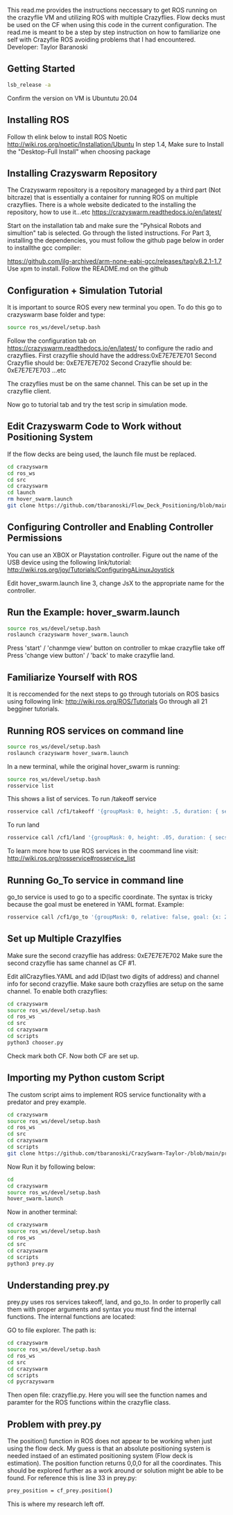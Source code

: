 This read.me provides the instructions neccessary to get ROS running on the crazyflie VM and utilizing ROS with multiple Crazyflies. 
Flow decks must be used on the CF when using this code in the current configuration.
The read.me is meant to be a step by step instruction on how to familiarize one self with Crazyflie ROS avoiding problems that I had encountered.
Developer: Taylor Baranoski

## Getting Started

```sh
lsb_release -a
```
Confirm the version on VM is Ubuntutu 20.04

## Installing ROS

Follow th elink below to install ROS Noetic
http://wiki.ros.org/noetic/Installation/Ubuntu
In step 1.4, Make sure to Install the "Desktop-Full Install" when choosing package

## Installing Crazyswarm Repository
The Crazyswarm repository is a repository manageged by a third part (Not bitcraze) that is essentially a container for running ROS on multiple crazyflies.
There is a whole website dedicated to the installing the repository, how to use it...etc
https://crazyswarm.readthedocs.io/en/latest/

Start on the installation tab and make sure the "Pyhsical Robots and simultion" tab is selected. Go through the listed instructions.
For Part 3, installing the dependencies, you must follow the github page below in order to installthe gcc compiler:

https://github.com/ilg-archived/arm-none-eabi-gcc/releases/tag/v8.2.1-1.7
Use xpm to install. Follow the README.md on the github

## Configuration + Simulation Tutorial
It is important to source ROS every new terminal you open. To do this go to crazyswarm base folder and type:
```sh
source ros_ws/devel/setup.bash
```
Follow the configuration tab on https://crazyswarm.readthedocs.io/en/latest/ to configure the radio and crazyflies.
First crazyflie should have the address:0xE7E7E7E701
Second Crazyflie should be: 0xE7E7E7E702
Second Crazyflie should be: 0xE7E7E7E703 
...etc

The crazyflies must be on the same channel. This can be set up in the crazyflie client.

Now go to tutorial tab and try the test scrip in simulation mode.

## Edit Crazyswarm Code to Work without Positioning System
If the flow decks are being used, the launch file must be replaced.
```sh
cd crazyswarm
cd ros_ws
cd src
cd crazyswarm
cd launch
rm hover_swarm.launch
git clone https://github.com/tbaranoski/Flow_Deck_Positioning/blob/main/hover_swarm.launch
```
## Configuring Controller and Enabling Controller Permissions
You can use an XBOX or Playstation controller.
Figure out the name of the USB device using the following link/tutorial:
http://wiki.ros.org/joy/Tutorials/ConfiguringALinuxJoystick

Edit hover_swarm.launch line 3,
change JsX to the appropriate name for the controller.

## Run the Example: hover_swarm.launch
```sh
source ros_ws/devel/setup.bash
roslaunch crazyswarm hover_swarm.launch
```
Press 'start' / 'chanmge view' button on controller to mkae crazyflie take off
Press 'change view button' / 'back' to make crazyflie land.

## Familiarize Yourself with ROS
It is reccomended for the next steps to go through tutorials on ROS basics using following link:
http://wiki.ros.org/ROS/Tutorials
Go through all 21 begginer tutorials.

## Running ROS services on command line
```sh
source ros_ws/devel/setup.bash
roslaunch crazyswarm hover_swarm.launch
```

In a new terminal, while the original hover_swarm is running:
```sh
source ros_ws/devel/setup.bash
rosservice list
```
This shows a list of services.
To run /takeoff service
```sh
rosservice call /cf1/takeoff '{groupMask: 0, height: .5, duration: { secs: 3, nsecs: 5}'}
```
To run land
```sh
rosservice call /cf1/land '{groupMask: 0, height: .05, duration: { secs: 3, nsecs: 5}'}
```

To learn more how to use ROS services in the coommand line visit:
http://wiki.ros.org/rosservice#rosservice_list

## Running Go_To service in command line
go_to service is used to go to a specific coordinate. The syntax is tricky because the goal must be enetered in YAML format.
Example:
```sh
rosservice call /cf1/go_to '{groupMask: 0, relative: false, goal: {x: 2.0, y: 2.3, z: 2.8}, yaw: 0.0, duration: { secs: 4, nsecs: 5}'}
```

## Set up Multiple Crazylfies
Make sure the second crazyflie has address: 0xE7E7E7E702
Make sure the second crazyflie has same channel as CF #1.

Edit allCrazyflies.YAML and add ID(last two digits of address) and channel info for second crazyflie. Make saure both crazyflies are setup on the same channel.
To enable both crazyflies:
```sh
cd crazyswarm
source ros_ws/devel/setup.bash
cd ros_ws
cd src
cd crazyswarm
cd scripts
python3 chooser.py
```
Check mark both CF. Now both CF are set up.
 
 ## Importing my Python custom Script
 The custom script aims to implement ROS service functionality with a predator and prey example.
 ```sh
cd crazyswarm
source ros_ws/devel/setup.bash
cd ros_ws
cd src
cd crazyswarm
cd scripts
git clone https://github.com/tbaranoski/CrazySwarm-Taylor-/blob/main/prey.py
```
Now Run it by following below:

```sh
cd
cd crazyswarm
source ros_ws/devel/setup.bash
hover_swarm.launch
```

Now in another terminal:
```sh
cd crazyswarm
source ros_ws/devel/setup.bash
cd ros_ws
cd src
cd crazyswarm
cd scripts
python3 prey.py
```
## Understanding prey.py
prey.py uses ros services takeoff, land, and go_to. In order to properlly call them with proper arguments and syntax you must find the internal functions. The internal functions are located:

GO to file explorer. The path is:
 ```sh
cd crazyswarm
source ros_ws/devel/setup.bash
cd ros_ws
cd src
cd crazyswarm
cd scripts
cd pycrazyswarm
```
Then open file: crazyflie.py. Here you will see the function names and paramter for the ROS functions within the crazyflie class.

## Problem with prey.py
The position() function in ROS does not appear to be working  when just using the flow deck. My guess is that an absolute positioning system is needed instaed of an estimated positioning system (Flow deck is estimation).
The position function returns 0,0,0 for all the coordinates. This should be explored further as a work around or solution might be able to be found. 
For reference this is line 33 in prey.py:
```sh
prey_position = cf_prey.position()
```

This is where my research left off.
